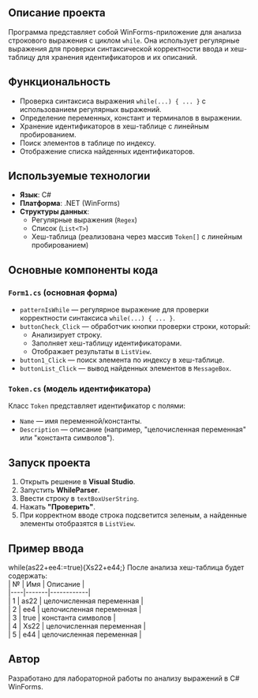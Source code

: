 
## Описание проекта  
Программа представляет собой WinForms-приложение для анализа строкового выражения с циклом `while`. Она использует регулярные выражения для проверки синтаксической корректности ввода и хеш-таблицу для хранения идентификаторов и их описаний.  

## Функциональность  
- Проверка синтаксиса выражения `while(...) { ... }` с использованием регулярных выражений.  
- Определение переменных, констант и терминалов в выражении.  
- Хранение идентификаторов в хеш-таблице с линейным пробированием.  
- Поиск элементов в таблице по индексу.  
- Отображение списка найденных идентификаторов.  

## Используемые технологии  
- **Язык**: C#  
- **Платформа**: .NET (WinForms)  
- **Структуры данных**:  
  - Регулярные выражения (`Regex`)  
  - Список (`List<T>`)  
  - Хеш-таблица (реализована через массив `Token[]` с линейным пробированием)  

## Основные компоненты кода  
### `Form1.cs` (основная форма)  
- `patternIsWhile` — регулярное выражение для проверки корректности синтаксиса `while(...) { ... }`.  
- `buttonCheck_Click` — обработчик кнопки проверки строки, который:  
  - Анализирует строку.  
  - Заполняет хеш-таблицу идентификаторами.  
  - Отображает результаты в `ListView`.  
- `button1_Click` — поиск элемента по индексу в хеш-таблице.  
- `buttonList_Click` — вывод найденных элементов в `MessageBox`.  

### `Token.cs` (модель идентификатора)  
Класс `Token` представляет идентификатор с полями:  
- `Name` — имя переменной/константы.  
- `Description` — описание (например, "целочисленная переменная" или "константа символов").  

## Запуск проекта  
1. Открыть решение в **Visual Studio**.  
2. Запустить **WhileParser**.  
3. Ввести строку в `textBoxUserString`.  
4. Нажать **"Проверить"**.  
5. При корректном вводе строка подсветится зеленым, а найденные элементы отобразятся в `ListView`.  

## Пример ввода  
while(as22+ee4:=true){Xs22+e44;}
После анализа хеш-таблица будет содержать:  
| №  | Имя   | Описание |  
|----|-------|------------|  
| 1  | as22  | целочисленная переменная |  
| 2  | ee4   | целочисленная переменная |  
| 3  | true  | константа символов |  
| 4  | Xs22  | целочисленная переменная |  
| 5  | e44   | целочисленная переменная |  

## Автор  
Разработано для лабораторной работы по анализу выражений в C# WinForms.  


